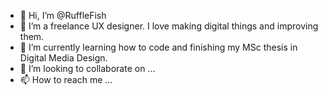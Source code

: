 - 👋 Hi, I’m @RuffleFish
- 👀 I’m a freelance UX designer. I love making digital things and improving them.
- 🌱 I’m currently learning how to code and finishing my MSc thesis in Digital Media Design.
- 💞️ I’m looking to collaborate on ...
- 📫 How to reach me ...

<!---
RuffleFish/RuffleFish is a ✨ special ✨ repository because its `README.md` (this file) appears on your GitHub profile.
You can click the Preview link to take a look at your changes.
--->
